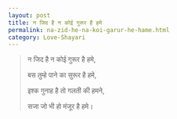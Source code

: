```yaml
---
layout: post
title: न जिद है न कोई गुरूर है हमे
permalink: na-zid-he-na-koi-garur-he-hame.html
category: Love-Shayari
---
```

> न जिद है न कोई गुरूर है हमे,
> 
> बस तुम्हे पाने का सुरूर है हमे,
> 
> इश्क गुनाह है तो गलती की हमने,
> 
> सजा जो भी हो मंजूर है हमे।